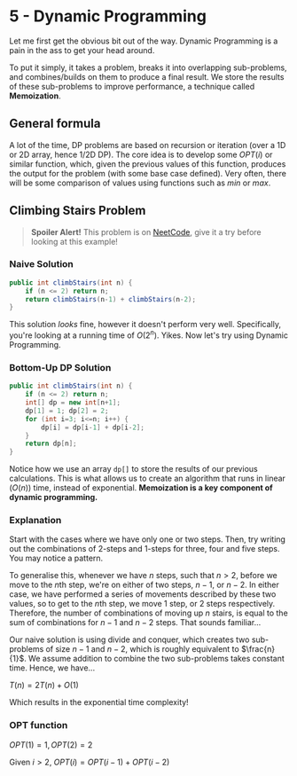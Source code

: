 # 5 - Dynamic Programming

Let me first get the obvious bit out of the way. Dynamic Programming is a pain in the ass to get your head around.

To put it simply, it takes a problem, breaks it into overlapping sub-problems, and combines/builds on them to produce a final result. We store the results of these sub-problems to improve performance, a technique called **Memoization**.

## General formula

A lot of the time, DP problems are based on recursion or iteration (over a 1D or 2D array, hence 1/2D DP). The core idea is to develop some $OPT(i)$ or similar function, which, given the previous values of this function, produces the output for the problem (with some base case defined). Very often, there will be some comparison of values using functions such as $min$ or $max$.

## Climbing Stairs Problem

> **Spoiler Alert!** This problem is on [NeetCode](https://neetcode.io/problems/climbing-stairs), give it a try before looking at this example!

### Naive Solution

```java
public int climbStairs(int n) {
    if (n <= 2) return n;
    return climbStairs(n-1) + climbStairs(n-2);
}
```

This solution *looks* fine, however it doesn't perform very well. Specifically, you're looking at a running time of $O(2^n)$. Yikes. Now let's try using Dynamic Programming.

### Bottom-Up DP Solution

```java
public int climbStairs(int n) {
    if (n <= 2) return n;
    int[] dp = new int[n+1];
    dp[1] = 1; dp[2] = 2;
    for (int i=3; i<=n; i++) {
        dp[i] = dp[i-1] + dp[i-2];
    }
    return dp[n];
}
```

Notice how we use an array `dp[]` to store the results of our previous calculations. This is what allows us to create an algorithm that runs in linear ($O(n)$) time, instead of exponential. **Memoization is a key component of dynamic programming.**

### Explanation

Start with the cases where we have only one or two steps. Then, try writing out the combinations of 2-steps and 1-steps for three, four and five steps. You may notice a pattern.

To generalise this, whenever we have $n$ steps, such that $n > 2$, before we move to the $n$th step, we're on either of two steps, $n-1$, or $n-2$. In either case, we have performed a series of movements described by these two values, so to get to the $n$th step, we move 1 step, or 2 steps respectively. Therefore, the number of combinations of moving up $n$ stairs, is equal to the sum of combinations for $n-1$ and $n-2$ steps. That sounds familiar...

Our naive solution is using divide and conquer, which creates two sub-problems of size $n-1$ and $n-2$, which is roughly equivalent to $\frac{n}{1}$. We assume addition to combine the two sub-problems takes constant time. Hence, we have...

$T(n) = 2T(n) + O(1)$

Which results in the exponential time complexity!

### OPT function

$OPT(1) = 1, OPT(2) = 2$

Given $i > 2$, $OPT(i) = OPT(i-1) + OPT(i-2)$